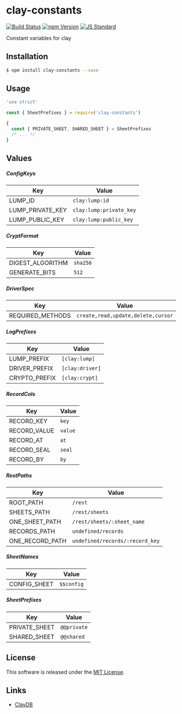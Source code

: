 clay-constants
==========

<!---
This file is generated by ape-tmpl. Do not update manually.
--->

<!-- Badge Start -->
<a name="badges"></a>

[![Build Status][bd_travis_com_shield_url]][bd_travis_com_url]
[![npm Version][bd_npm_shield_url]][bd_npm_url]
[![JS Standard][bd_standard_shield_url]][bd_standard_url]

[bd_repo_url]: https://github.com/realglobe-Inc/clay-constants
[bd_travis_url]: http://travis-ci.org/realglobe-Inc/clay-constants
[bd_travis_shield_url]: http://img.shields.io/travis/realglobe-Inc/clay-constants.svg?style=flat
[bd_travis_com_url]: http://travis-ci.com/realglobe-Inc/clay-constants
[bd_travis_com_shield_url]: https://api.travis-ci.com/realglobe-Inc/clay-constants.svg?token=aeFzCpBZebyaRijpCFmm
[bd_license_url]: https://github.com/realglobe-Inc/clay-constants/blob/master/LICENSE
[bd_codeclimate_url]: http://codeclimate.com/github/realglobe-Inc/clay-constants
[bd_codeclimate_shield_url]: http://img.shields.io/codeclimate/github/realglobe-Inc/clay-constants.svg?style=flat
[bd_codeclimate_coverage_shield_url]: http://img.shields.io/codeclimate/coverage/github/realglobe-Inc/clay-constants.svg?style=flat
[bd_gemnasium_url]: https://gemnasium.com/realglobe-Inc/clay-constants
[bd_gemnasium_shield_url]: https://gemnasium.com/realglobe-Inc/clay-constants.svg
[bd_npm_url]: http://www.npmjs.org/package/clay-constants
[bd_npm_shield_url]: http://img.shields.io/npm/v/clay-constants.svg?style=flat
[bd_standard_url]: http://standardjs.com/
[bd_standard_shield_url]: https://img.shields.io/badge/code%20style-standard-brightgreen.svg

<!-- Badge End -->


<!-- Description Start -->
<a name="description"></a>

Constant variables for clay

<!-- Description End -->


<!-- Overview Start -->
<a name="overview"></a>



<!-- Overview End -->


<!-- Sections Start -->
<a name="sections"></a>

<!-- Section from "doc/guides/01.Installation.md.hbs" Start -->

<a name="section-doc-guides-01-installation-md"></a>

Installation
-----

```bash
$ npm install clay-constants --save
```


<!-- Section from "doc/guides/01.Installation.md.hbs" End -->

<!-- Section from "doc/guides/02.Usage.md.hbs" Start -->

<a name="section-doc-guides-02-usage-md"></a>

Usage
---------

```javascript
'use strict'

const { SheetPrefixes } = require('clay-constants')

{
  const { PRIVATE_SHEET, SHARED_SHEET } = SheetPrefixes
  /* ... */
}

```


<!-- Section from "doc/guides/02.Usage.md.hbs" End -->

<!-- Section from "doc/guides/03.Values.md.hbs" Start -->

<a name="section-doc-guides-03-values-md"></a>

Values
------

##### ConfigKeys

| Key | Value |
| --- | ---- |
| LUMP_ID | `clay:lump:id` |
| LUMP_PRIVATE_KEY | `clay:lump:private_key` |
| LUMP_PUBLIC_KEY | `clay:lump:public_key` |


##### CryptFormat

| Key | Value |
| --- | ---- |
| DIGEST_ALGORITHM | `sha256` |
| GENERATE_BITS | `512` |


##### DriverSpec

| Key | Value |
| --- | ---- |
| REQUIRED_METHODS | `create,read,update,delete,cursor` |


##### LogPrefixes

| Key | Value |
| --- | ---- |
| LUMP_PREFIX | `[clay:lump]` |
| DRIVER_PREFIX | `[clay:driver]` |
| CRYPTO_PREFIX | `[clay:crypt]` |


##### RecordCols

| Key | Value |
| --- | ---- |
| RECORD_KEY | `key` |
| RECORD_VALUE | `value` |
| RECORD_AT | `at` |
| RECORD_SEAL | `seal` |
| RECORD_BY | `by` |


##### RestPaths

| Key | Value |
| --- | ---- |
| ROOT_PATH | `/rest` |
| SHEETS_PATH | `/rest/sheets` |
| ONE_SHEET_PATH | `/rest/sheets/:sheet_name` |
| RECORDS_PATH | `undefined/records` |
| ONE_RECORD_PATH | `undefined/records/:record_key` |


##### SheetNames

| Key | Value |
| --- | ---- |
| CONFIG_SHEET | `$$config` |


##### SheetPrefixes

| Key | Value |
| --- | ---- |
| PRIVATE_SHEET | `@@private` |
| SHARED_SHEET | `@@shared` |




<!-- Section from "doc/guides/03.Values.md.hbs" End -->


<!-- Sections Start -->


<!-- LICENSE Start -->
<a name="license"></a>

License
-------
This software is released under the [MIT License](https://github.com/realglobe-Inc/clay-constants/blob/master/LICENSE).

<!-- LICENSE End -->


<!-- Links Start -->
<a name="links"></a>

Links
------

+ [ClayDB][clay_d_b_url]

[clay_d_b_url]: https://github.com/realglobe-Inc/claydb

<!-- Links End -->
